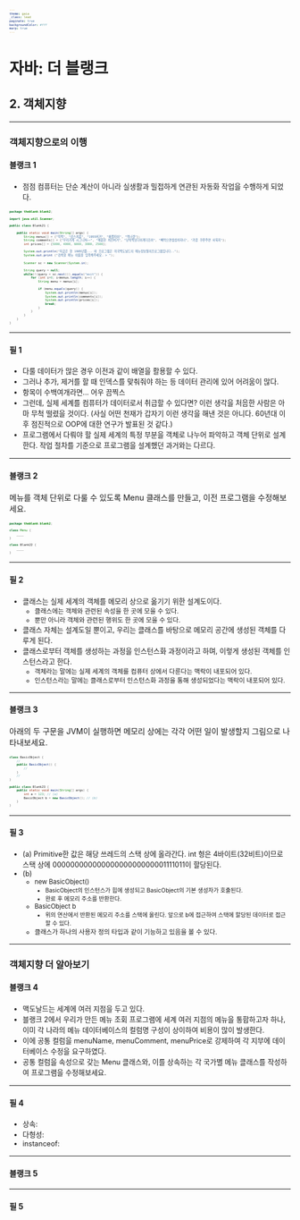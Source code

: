 ```yaml
---
theme: gaia
_class: lead
paginate: true
backgroundColor: #fff
marp: true
---
```

<style>
    .slide {
        font-family: 'Noto Sans CJK KR'
    }

    pre {
        font-size: 75%;
    }
</style>

<!--
역사
객체 v.s. 클래스 v.s. 인스턴스 
클래스
인스턴스를 생성하면 일어나는 일
상속
접근제어자
다형성
추상클래스
인터페이스
다형성 2
-->

# 자바: 더 블랭크
## 2. 객체지향

---

### 객체지향으로의 이행

#### 블랭크 1

- 점점 컴퓨터는 단순 계산이 아니라 실생활과 밀접하게 연관된 자동화 작업을 수행하게 되었다.

```java
package theblank.blank2;

import java.util.Scanner;

public class Blank21 {

	public static void main(String[] args) {
		String menus[] = {"빅맥", "상스치콤", "1955버거", "애플파이", "맥너겟"};
		String comments[] = {"우리가게 시그니쳐~~", "매콤한 치킨버거", "난빅맥보다이게더조아", "빼먹으면섭섭하자너", "가끔 쿠폰주면 사묵지"};
		int prices[] = {5000, 4000, 6000, 3000, 2500};
		
		System.out.println("지금은 한 1985년쯤... 이 프로그램은 미국맥도날드의 메뉴정보질의프로그램입니다..");
		System.out.print ("검색할 메뉴 이름을 입력해주세요. > ");
		
		Scanner sc = new Scanner(System.in);
		
		String query = null;
		while(!(query = sc.next()).equals("exit")) {
			for (int i=0; i<menus.length; i++) {
				String menu = menus[i];
				
				if (menu.equals(query)) {
					System.out.println(menus[i]);
					System.out.println(comments[i]);
					System.out.println(prices[i]);
					break;
				}
			}
		}
	}
}
```

<style scoped>
	li {
		font-size: 75%;
	}
    pre {
        font-size: 45%;
    }
</style>

---

#### 필 1

- 다룰 데이터가 많은 경우 이전과 같이 배열을 활용할 수 있다.
- 그러나 추가, 제거를 할 때 인덱스를 맞춰줘야 하는 등 데이터 관리에 있어 어려움이 많다.
- 항목이 수백여개라면... 어우 끔찍스
&nbsp;
- 그런데, 실제 세계를 컴퓨터가 데이터로서 취급할 수 있다면? 이런 생각을 처음한 사람은 아마 무척 떨렸을 것이다. (사실 어떤 천재가 갑자기 이런 생각을 해낸 것은 아니다. 60년대 이후 점진적으로 OOP에 대한 연구가 발표된 것 같다.)
- 프로그램에서 다뤄야 할 실제 세계의 특정 부분을 객체로 나누어 파악하고 객체 단위로 설계한다. 작업 절차를 기준으로 프로그램을 설계했던 과거와는 다르다.

<style scoped>
	li {
		font-size: 85%;
	}
</style>

---

#### 블랭크 2

메뉴를 객체 단위로 다룰 수 있도록 Menu 클래스를 만들고, 이전 프로그램을 수정해보세요.

```java
package theblank.blank2;

class Menu {
	____
}

class Blank22 {
	____
}
```

---

#### 필 2

- 클래스는 실제 세계의 객체를 메모리 상으로 옮기기 위한 설계도이다.
	- 클래스에는 객체와 관련된 속성을 한 곳에 모을 수 있다.
	- 뿐만 아니라 객체와 관련된 행위도 한 곳에 모을 수 있다.
- 클래스 자체는 설계도일 뿐이고, 우리는 클래스를 바탕으로 메모리 공간에 생성된 객체를 다루게 된다.
- 클래스로부터 객체를 생성하는 과정을 인스턴스화 과정이라고 하며, 이렇게 생성된 객체를 인스턴스라고 한다.
	- 객체라는 말에는 실제 세계의 객체를 컴퓨터 상에서 다룬다는 맥락이 내포되어 있다.
	- 인스턴스라는 말에는 클래스로부터 인스턴스화 과정을 통해 생성되었다는 맥락이 내포되어 있다.

<style scoped>
	li {
		font-size: 85%;
	}
</style>

---

#### 블랭크 3

아래의 두 구문을 JVM이 실행하면 메모리 상에는 각각 어떤 일이 발생할지 그림으로 나타내보세요.

```java
class BasicObject {
	//
	public BasicObject() {
		//
	}	
	//
}

public class Blank23 {
	public static void main(String[] args) {
		int a = 123; // (a)
		BasicObject b = new BasicObject(); // (b)
	}
}
```

---

#### 필 3

- (a) Primitive한 값은 해당 쓰레드의 스택 상에 올라간다. int 형은 4바이트(32비트)이므로 스택 상에 00000000000000000000000001111011이 할당된다.
- (b)
	- new BasicObject()
		- BasicObject의 인스턴스가 힙에 생성되고 BasicObject의 기본 생성자가 호출된다.
		- 완료 후 메모리 주소를 반환한다.
	- BasicObject b
		- 위의 연산에서 반환된 메모리 주소를 스택에 올린다. 앞으로 b에 접근하여 스택에 할당된 데이터로 접근할 수 있다.
	- 클래스가 하나의 사용자 정의 타입과 같이 기능하고 있음을 볼 수 있다.

<style scoped>
	li {
		font-size: 90%;
	}
</style>

---

### 객체지향 더 알아보기

#### 블랭크 4

- 맥도날드는 세계에 여러 지점을 두고 있다.
- 블랭크 2에서 우리가 만든 메뉴 조회 프로그램에 세계 여러 지점의 메뉴을 통합하고자 하나, 이미 각 나라의 메뉴 데이터베이스의 컬럼명 구성이 상이하여 비용이 많이 발생한다.
- 이에 공통 컬럼을 menuName, menuComment, menuPrice로 강제하여 각 지부에 데이터베이스 수정을 요구하였다.
- 공통 컬럼을 속성으로 갖는 Menu 클래스와, 이를 상속하는 각 국가별 메뉴 클래스를 작성하여 프로그램을 수정해보세요.

---

#### 필 4

- 상속: 
- 다형성: 
- instanceof: 

---

#### 블랭크 5


---

#### 필 5

